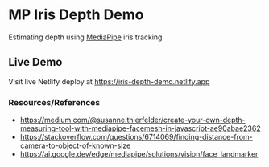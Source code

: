 # MP Iris Depth Demo
Estimating depth using [MediaPipe](https://github.com/google-ai-edge/mediapipe) iris tracking

## Live Demo
Visit live Netlify deploy at https://iris-depth-demo.netlify.app

### Resources/References
- https://medium.com/@susanne.thierfelder/create-your-own-depth-measuring-tool-with-mediapipe-facemesh-in-javascript-ae90abae2362
- https://stackoverflow.com/questions/6714069/finding-distance-from-camera-to-object-of-known-size
- https://ai.google.dev/edge/mediapipe/solutions/vision/face_landmarker
